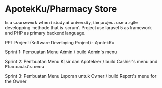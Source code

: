 # ApotekKu/Pharmacy Store
Is a coursework when i study at university, the project use a agile developping methode that is 'scrum'. Project use laravel 5 as framework and PHP as primary backend language.

PPL Project (Software Developing Project) : ApotekKu

 Sprint 1:
 Pembuatan Menu Admin
 / build Admin's menu
 
 Sprint 2:
 Pembuatan Menu Kasir dan Apotekker
 / build Cashier's menu and Pharmacist's menu
 
 Sprint 3:
 Pembuatan Menu Laporan untuk Owner
 / build Report's menu for the Owner

